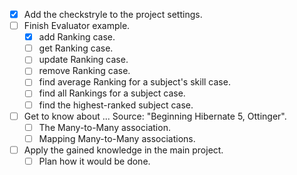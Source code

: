 - [X] Add the checkstryle to the project settings.
- [ ] Finish Evaluator example.
   - [X] add Ranking case.
   - [ ] get Ranking case.
   - [ ] update Ranking case.
   - [ ] remove Ranking case.
   - [ ] find average Ranking for a subject's skill case.
   - [ ] find all Rankings for a subject case.
   - [ ] find the highest-ranked subject case.
- [ ] Get to know about ...
   Source: "Beginning Hibernate 5, Ottinger".
   - [ ] The Many-to-Many association.
   - [ ] Mapping Many-to-Many associations.
- [ ] Apply the  gained knowledge in the main project.
   - [ ] Plan how it would be done.
